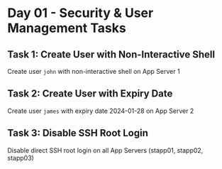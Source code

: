 # Day 01 - Security & User Management Tasks

## Task 1: Create User with Non-Interactive Shell
Create user `john` with non-interactive shell on App Server 1

## Task 2: Create User with Expiry Date
Create user `james` with expiry date 2024-01-28 on App Server 2

## Task 3: Disable SSH Root Login
Disable direct SSH root login on all App Servers (stapp01, stapp02, stapp03)